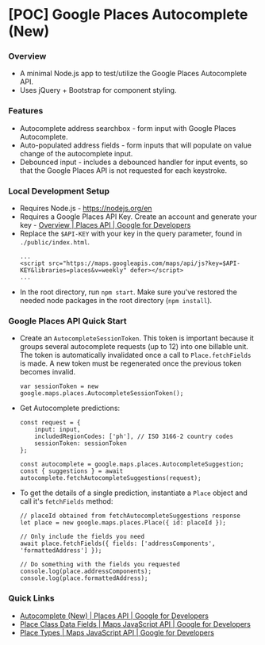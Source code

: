 
# [POC] Google Places Autocomplete (New)

### Overview
- A minimal Node.js app to test/utilize the Google Places Autocomplete API.
- Uses jQuery + Bootstrap for component styling.

### Features
- Autocomplete address searchbox - form input with Google Places Autocomplete.
- Auto-populated address fields - form inputs that will populate on value change of the autocomplete input.
- Debounced input - includes a debounced handler for input events, so that the Google Places API is not requested for each keystroke.

### Local Development Setup
- Requires Node.js - https://nodejs.org/en
- Requires a Google Places API Key. Create an account and generate your key - [Overview | Places API | Google for Developers](https://developers.google.com/maps/documentation/places/web-service/overview)
- Replace the `$API-KEY` with your key in the query parameter, found in `./public/index.html`.
	```
	...
	<script src="https://maps.googleapis.com/maps/api/js?key=$API-KEY&libraries=places&v=weekly" defer></script>
	...
	```
- In the root directory, run `npm start`. Make sure you've restored the needed node packages in the root directory (`npm install`).

### Google Places API Quick Start
- Create an `AutocompleteSessionToken`. This token is important because it groups several autocomplete requests (up to 12) into one billable unit. The token is automatically invalidated once a call to `Place.fetchFields` is made. A new token must be regenerated once the previous token becomes invalid.
	```
	var sessionToken = new google.maps.places.AutocompleteSessionToken();
	```
- Get Autocomplete predictions:
	```
	const request = {
		input: input,
		includedRegionCodes: ['ph'], // ISO 3166-2 country codes
		sessionToken: sessionToken
	};
	
	const autocomplete = google.maps.places.AutocompleteSuggestion;
	const { suggestions } = await autocomplete.fetchAutocompleteSuggestions(request);
	```
- To get the details of a single prediction, instantiate a `Place` object and call it's `fetchFields` method:
	```
	// placeId obtained from fetchAutocompleteSuggestions response
	let place = new google.maps.places.Place({ id: placeId });

	// Only include the fields you need
	await place.fetchFields({ fields: ['addressComponents', 'formattedAddress'] });

	// Do something with the fields you requested
	console.log(place.addressComponents);
	console.log(place.formattedAddress);
	```
### Quick Links
- [Autocomplete (New) | Places API | Google for Developers](https://developers.google.com/maps/documentation/places/web-service/place-autocomplete)
- [Place Class Data Fields | Maps JavaScript API | Google for Developers](https://developers.google.com/maps/documentation/javascript/place-class-data-fields)
- [Place Types | Maps JavaScript API | Google for Developers](https://developers.google.com/maps/documentation/javascript/place-types)